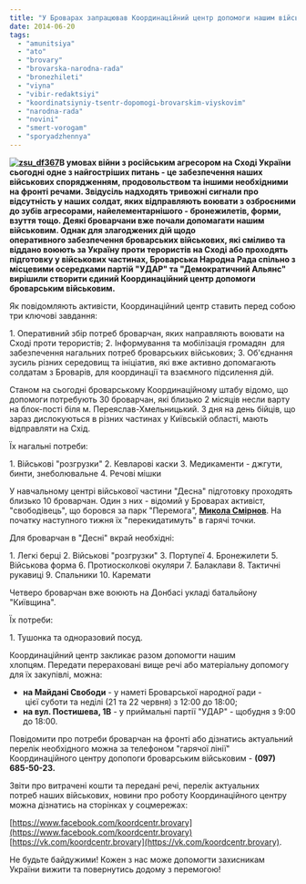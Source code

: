```yaml
---
title: "У Броварах запрацював Координаційний центр допомоги нашим військовим на Сході"
date: 2014-06-20
tags: 
  - "amunitsiya"
  - "ato"
  - "brovary"
  - "brovarska-narodna-rada"
  - "bronezhileti"
  - "viyna"
  - "vibir-redaktsiyi"
  - "koordinatsiyniy-tsentr-dopomogi-brovarskim-viyskovim"
  - "narodna-rada"
  - "novini"
  - "smert-vorogam"
  - "sporyadzhennya"
---
```


**[![zsu_df367](https://mpz.brovary.org/wp-content/uploads/2014/06/zsu_df367.jpg)](https://mpz.brovary.org/wp-content/uploads/2014/06/zsu_df367.jpg)В умовах війни з російським агресором на Сході України сьогодні одне з найгостріших питань - це забезпечення наших військових спорядженням, продовольством та іншими необхідними на фронті речами. Звідусіль надходять тривожні сигнали про відсутність у наших солдат, яких відправляють воювати з озброєними до зубів агресорами, найелементарнішого - бронежилетів, форми, взуття тощо. Деякі броварчани вже почали допомагати нашим військовим. Однак для злагоджених дій щодо оперативного забезпечення броварських військових, які сміливо та віддано воюють за Україну проти терористів на Сході або проходять підготовку у військових частинах, Броварська Народна Рада спільно з місцевими осередками партій "УДАР" та "Демократичний Альянс" вирішили створити єдиний Координаційний центр допомоги броварським військовим.**

Як повідомляють активісти, Координаційний центр ставить перед собою три ключові завдання:

1\. Оперативний збір потреб броварчан, яких направляють воювати на Сході проти терористів; 2. Інформування та мобілізація громадян  для забезпечення нагальних потреб броварських військових; 3. Об'єднання зусиль різних середовищ та ініціатив, які вже активно допомагають солдатам з Броварів, для координації та взаємного підсилення дій.

Станом на сьогодні броварському Координаційному штабу відомо, що допомоги потребують 30 броварчан, які близько 2 місяців несли варту на блок-пості біля м. Переяслав-Хмельницький. З дня на день бійців, що зараз дислокуються в різних частинах у Київській області, мають відправляти на Схід.

Їх нагальні потреби:

1\. Військові "розгрузки" 2. Кевларові каски 3. Медикаменти - джгути, бинти, знеболювальне 4. Речові мішки

У навчальному центрі військової частини "Десна" підготовку проходять близько 10 броварчан. Один з них - відомий у Броварах активіст, "свободівець", що боровся за парк "Перемога", [**Микола Смірнов**](https://mpz.brovary.org/?s=%D1%81%D0%BC%D1%96%D1%80%D0%BD%D0%BE%D0%B2&x=6&y=10). На початку наступного тижня їх "перекидатимуть" в гарячі точки.

Для броварчан в "Десні" вкрай необхідні:

1\. Легкі берці 2. Військові "розгрузки" 3. Портупеї 4. Бронежилети 5. Військова форма 6. Протиосколкові окуляри 7. Балаклави 8. Тактичні рукавиці 9. Спальники 10. Каремати

Четверо броварчан вже воюють на Донбасі укладі батальйону "Київщина".

Їх потреби:

1\. Тушонка та одноразовий посуд.

Координаційний центр закликає разом допомогти нашим хлопцям. Передати перераховані вище речі або матеріальну допомогу для їх закупівлі, можна:

- **на Майдані Свободи** \- у наметі Броварської народної ради - цієї суботи та неділі (21 та 22 червня) з 12:00 до 18:00;
- **на вул. Постишева, 1В** - у приймальні партії "УДАР" - щобудня з 9:00 до 18:00.

Повідомити про потреби броварчан на фронті або дізнатись актуальний перелік необхідного можна за телефоном "гарячої лінії" Координаційного центру допопоги броварським військовим - **(097) 685-50-23.** 

Звіти про витрачені кошти та передані речі, перелік актуальних потреб наших військових, новини про роботу Координаційного центру можна дізнатись на сторінках у соцмережах:

[https://www.facebook.com/koordcentr.brovary](https://www.facebook.com/koordcentr.brovary) [https://vk.com/koordcentr.brovary](https://vk.com/koordcentr.brovary).

Не будьте байдужими! Кожен з нас може допомогти захисникам України вижити та повернутись додому з перемогою!
